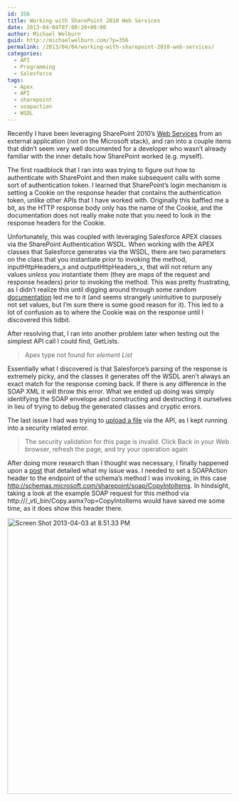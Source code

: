 ```yaml
---
id: 356
title: Working with SharePoint 2010 Web Services
date: 2013-04-04T07:00:20+00:00
author: Michael Welburn
guid: http://michaelwelburn.com/?p=356
permalink: /2013/04/04/working-with-sharepoint-2010-web-services/
categories:
  - API
  - Programming
  - Salesforce
tags:
  - Apex
  - API
  - sharepoint
  - soapaction
  - WSDL
---
```

Recently I have been leveraging SharePoint 2010&#8217;s <a title="SharePoint 2010 Web Services" href="http://msdn.microsoft.com/en-us/library/ee705814(v=office.14).aspx" target="_blank">Web Services</a> from an external application (not on the Microsoft stack), and ran into a couple items that didn&#8217;t seem very well documented for a developer who wasn&#8217;t already familiar with the inner details how SharePoint worked (e.g. myself).

<!--more-->

The first roadblock that I ran into was trying to figure out how to authenticate with SharePoint and then make subsequent calls with some sort of authentication token. I learned that SharePoint&#8217;s login mechanism is setting a Cookie on the response header that contains the authentication token, unlike other APIs that I have worked with. Originally this baffled me a bit, as the HTTP response body only has the name of the Cookie, and the documentation does not really make note that you need to look in the response headers for the Cookie.

Unfortunately, this was coupled with leveraging Salesforce APEX classes via the SharePoint Authentication WSDL. When working with the APEX classes that Salesforce generates via the WSDL, there are two parameters on the class that you instantiate prior to invoking the method, inputHttpHeaders\_x and outputHttpHeaders\_x, that will not return any values _unless_ you instantiate them (they are maps of the request and response headers) prior to invoking the method. This was pretty frustrating, as I didn&#8217;t realize this until digging around through some random <a title="WSDL2Apex" href="http://www.salesforce.com/us/developer/docs/apexcode/Content/apex_callouts_wsdl2apex.htm" target="_blank">documentation</a> led me to it (and seems strangely unintuitive to purposely not set values, but I&#8217;m sure there is some good reason for it). This led to a lot of confusion as to where the Cookie was on the response until I discovered this tidbit.

After resolving that, I ran into another problem later when testing out the simplest API call I could find, GetLists.

> Apex type not found for _element List_

Essentially what I discovered is that Salesforce&#8217;s parsing of the response is extremely picky, and the classes it generates off the WSDL aren&#8217;t always an exact match for the response coming back. If there is any difference in the SOAP XML it will throw this error. What we ended up doing was simply identifying the SOAP envelope and constructing and destructing it ourselves in lieu of trying to debug the generated classes and cryptic errors.

The last issue I had was trying to <a title="CopyIntoItems" href="https://portal.sonomapartners.com/sonomasfdc/_vti_bin/Copy.asmx?op=CopyIntoItems" target="_blank">upload a file</a> via the API, as I kept running into a security related error.

> The security validation for this page is invalid. Click Back in your Web browser, refresh the page, and try your operation again

After doing more research than I thought was necessary, I finally happened upon a <a title="Invalid Quote" href="http://weblogs.asp.net/jan/archive/2009/05/25/quot-the-security-validation-for-this-page-is-invalid-quot-when-calling-the-sharepoint-web-services.aspx" target="_blank">post</a> that detailed what my issue was. I needed to set a SOAPAction header to the endpoint of the schema&#8217;s method I was invoking, in this case http://schemas.microsoft.com/sharepoint/soap/CopyIntoItems. In hindsight, taking a look at the example SOAP request for this method via http://<Site>/\_vti\_bin/Copy.asmx?op=CopyIntoItems would have saved me some time, as it does show this header there.

<img class="size-full wp-image-357 aligncenter" alt="Screen Shot 2013-04-03 at 8.51.33 PM" src="http://michaelwelburn.com/wp-content/uploads/2013/04/Screen-Shot-2013-04-03-at-8.51.33-PM.png" width="639" height="620" srcset="http://michaelwelburn.com/wp-content/uploads/2013/04/Screen-Shot-2013-04-03-at-8.51.33-PM.png 639w, http://michaelwelburn.com/wp-content/uploads/2013/04/Screen-Shot-2013-04-03-at-8.51.33-PM-300x291.png 300w" sizes="(max-width: 639px) 100vw, 639px" />
